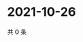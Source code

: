 # 2021-10-26

共 0 条

<!-- BEGIN WEIBO -->
<!-- 最后更新时间 Tue Oct 26 2021 04:14:20 GMT+0800 (China Standard Time) -->

<!-- END WEIBO -->
